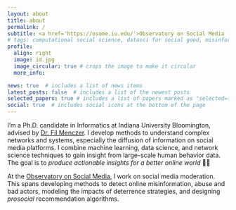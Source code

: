 ```yaml
---
layout: about
title: about
permalink: /
subtitle: <a href='https://osome.iu.edu/'>Observatory on Social Media (OSoMe) at Indiana University</a>. Bloomington, USA.
# tags: computational social science, datasci for social good, misinformation
profile:
  align: right
  image: id.jpg
  image_circular: true # crops the image to make it circular
  more_info:

news: true  # includes a list of news items
latest_posts: false  # includes a list of the newest posts
selected_papers: true # includes a list of papers marked as "selected={true}"
social: true  # includes social icons at the bottom of the page
---
```


I’m a Ph.D. candidate in Informatics at Indiana University Bloomington, advised by [Dr. Fil Menczer](https://cnets.indiana.edu/fil/). I develop methods to understand complex networks and systems, especially the diffusion of information on social media platforms. I combine machine learning, data science, and network science techniques to gain insight from large-scale human behavior data. The goal is to *produce actionable insights for a better online world* 🌟✨

At the [Observatory on Social Media](href='https://osome.iu.edu/), I work on social media moderation. This spans developing methods to detect online misinformation, abuse and bad actors, modeling the impacts of deterrence strategies, and designing *prosocial* recommendation algorithms.